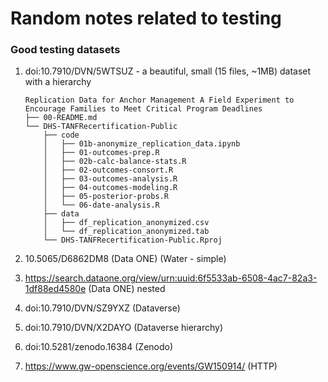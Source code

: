 # Random notes related to testing

### Good testing datasets

1. doi:10.7910/DVN/5WTSUZ - a beautiful, small (15 files, ~1MB) dataset with a hierarchy
   ```
   Replication Data for Anchor Management A Field Experiment to Encourage Families to Meet Critical Program Deadlines
   ├── 00-README.md
   └── DHS-TANFRecertification-Public
       ├── code
       │   ├── 01b-anonymize_replication_data.ipynb
       │   ├── 01-outcomes-prep.R
       │   ├── 02b-calc-balance-stats.R
       │   ├── 02-outcomes-consort.R
       │   ├── 03-outcomes-analysis.R
       │   ├── 04-outcomes-modeling.R
       │   ├── 05-posterior-probs.R
       │   └── 06-date-analysis.R
       ├── data
       │   ├── df_replication_anonymized.csv
       │   └── df_replication_anonymized.tab
       └── DHS-TANFRecertification-Public.Rproj
   ```

1. 10.5065/D6862DM8 (Data ONE) (Water - simple)
1. https://search.dataone.org/view/urn:uuid:6f5533ab-6508-4ac7-82a3-1df88ed4580e (Data ONE) nested
1. doi:10.7910/DVN/SZ9YXZ (Dataverse)
1. doi:10.7910/DVN/X2DAYO (Dataverse hierarchy)
1. doi:10.5281/zenodo.16384 (Zenodo)
1. https://www.gw-openscience.org/events/GW150914/ (HTTP)

